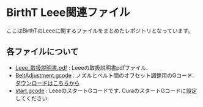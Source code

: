 # BirthT Leee関連ファイル
ここはBirthTのLeeeに関するファイルをまとめたレポジトリとなっています。

## 各ファイルについて
+ [Leee_取扱説明書.pdf](https://github.com/BirthT/LeeeManual/blob/main/Leee_%E5%8F%96%E6%89%B1%E8%AA%AC%E6%98%8E%E6%9B%B8.pdf) : Leeeの取扱説明書pdfファイル.
+ [BeltAdjustment.gcode](https://github.com/BirthT/LeeeManual/blob/main/BeltAdjustment.gcode) : ノズルとベルト間のオフセット調整用のGコード. [ダウンロードはこちらから](https://github.com/BirthT/LeeeManual/releases/download/v1.0/BeltAdjustment.gcode)
+ [start.gcode](https://github.com/BirthT/LeeeManual/blob/main/start.gcode) : LeeeのスタートGコードです. CuraのスタートGコードに設定してください.